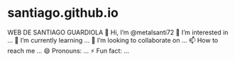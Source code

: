 # santiago.github.io
WEB DE SANTIAGO GUARDIOLA
👋 Hi, I’m @metalsanti72
👀 I’m interested in ...
🌱 I’m currently learning ...
💞️ I’m looking to collaborate on ...
📫 How to reach me ...
😄 Pronouns: ...
⚡ Fun fact: ...
